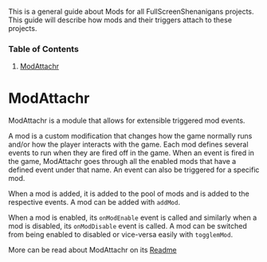 This is a general guide about Mods for all FullScreenShenanigans projects. This guide will describe how mods and their triggers attach to these projects.

### Table of Contents
1. [ModAttachr](#modattachr)

# ModAttachr

ModAttachr is a module that allows for extensible triggered mod events.

A mod is a custom modification that changes how the game normally runs and/or how the player interacts with the game. Each mod defines several events to run when they are fired off in the game. When an event is fired in the game, ModAttachr goes through all the enabled mods that have a defined event under that name. An event can also be triggered for a specific mod.

When a mod is added, it is added to the pool of mods and is added to the respective events. A mod can be added with `addMod`.

When a mod is enabled, its `onModEnable` event is called and similarly when a mod is disabled, its `onModDisable` event is called. A mod can be switched from being enabled to disabled or vice-versa easily with `togglemMod`.

More can be read about ModAttachr on its [Readme](https://github.com/FullScreenShenanigans/ModAttachr/blob/master/README.md)